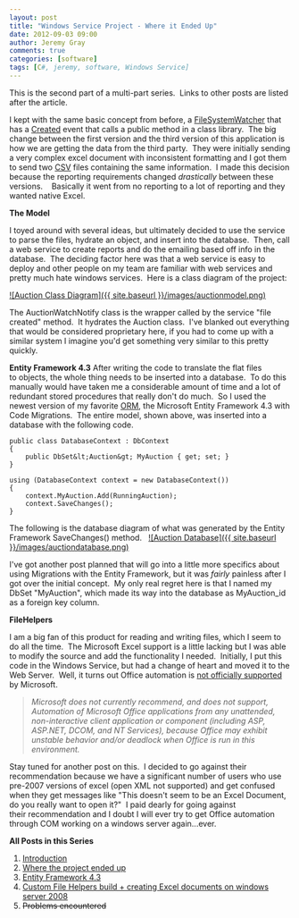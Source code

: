 ```yaml
---
layout: post
title: "Windows Service Project - Where it Ended Up"
date: 2012-09-03 09:00
author: Jeremy Gray
comments: true
categories: [software]
tags: [C#, jeremy, software, Windows Service]
---
```

This is the second part of a multi-part series.  Links to other posts are listed after the article.

I kept with the same basic concept from before, a [FileSystemWatcher](http://msdn.microsoft.com/en-us/library/system.io.filesystemwatcher.aspx) that has a [Created](http://msdn.microsoft.com/en-us/library/system.io.filesystemwatcher.created) event that calls a public method in a class library.  The big change between the first version and the third version of this application is how we are getting the data from the third party.  They were initially sending a very complex excel document with inconsistent formatting and I got them to send two [CSV](http://en.wikipedia.org/wiki/Comma-separated_values) files containing the same information.  I made this decision because the reporting requirements changed *drastically* between these versions.    Basically it went from no reporting to a lot of reporting and they wanted native Excel.

**The Model**

I toyed around with several ideas, but ultimately decided to use the service to parse the files, hydrate an object, and insert into the database.  Then, call a web service to create reports and do the emailing based off info in the database.  The deciding factor here was that a web service is easy to deploy and other people on my team are familiar with web services and pretty much hate windows services.  Here is a class diagram of the project:

<a href="{{ site.baseurl }}/images/auctionmodel.png">![Auction Class Diagram]({{ site.baseurl }}/images/auctionmodel.png)</a>

The AuctionWatchNotify class is the wrapper called by the service "file created" method.  It hydrates the Auction class.  I've blanked out everything that would be considered proprietary here, if you had to come up with a similar system I imagine you'd get something very similar to this pretty quickly.

**Entity Framework 4.3**
After writing the code to translate the flat files to objects, the whole thing needs to be inserted into a database.  To do this manually would have taken me a considerable amount of time and a lot of redundant stored procedures that really don't do much.  So I used the newest version of my favorite [ORM](http://en.wikipedia.org/wiki/Object-relational_mapping), the Microsoft Entity Framework 4.3 with Code Migrations.  The entire model, shown above, was inserted into a database with the following code.

~~~~~~~~
public class DatabaseContext : DbContext
{
    public DbSet&lt;Auction&gt; MyAuction { get; set; }
}

using (DatabaseContext context = new DatabaseContext())
{
    context.MyAuction.Add(RunningAuction);
    context.SaveChanges();
}
~~~~~~~~

The following is the database diagram of what was generated by the Entity Framework SaveChanges() method.  
<a href="{{ site.baseurl }}/images/auctiondatabase.png">![Auction Database]({{ site.baseurl }}/images/auctiondatabase.png)</a>

I've got another post planned that will go into a little more specifics about using Migrations with the Entity Framework, but it was *fairly* painless after I got over the initial concept.  My only real regret here is that I named my DbSet "MyAuction", which made its way into the database as MyAuction_id as a foreign key column.

**FileHelpers**

I am a big fan of this product for reading and writing files, which I seem to do all the time.  The Microsoft Excel support is a little lacking but I was able to modify the source and add the functionality I needed.  Initially, I put this code in the Windows Service, but had a change of heart and moved it to the Web Server.  Well, it turns out Office automation is [not officially supported](http://support.microsoft.com/kb/257757) by Microsoft.

> *Microsoft does not currently recommend, and does not support, Automation of Microsoft Office applications from any unattended, non-interactive client application or component (including ASP, ASP.NET, DCOM, and NT Services), because Office may exhibit unstable behavior and/or deadlock when Office is run in this environment.*

Stay tuned for another post on this.  I decided to go against their recommendation because we have a significant number of users who use pre-2007 versions of excel (open XML not supported) and get confused when they get messages like "This doesn't seem to be an Excel Document, do you really want to open it?"  I paid dearly for going against their recommendation and I doubt I will ever try to get Office automation through COM working on a windows server again...ever.

**All Posts in this Series**

1.  [Introduction](http://lotsofgigs.wordpress.com/2012/08/27/windows-service-project-introduction/)
2.  [Where the project ended up](http://lotsofgigs.wordpress.com/2012/09/03/windows-service-project-where-it-ended-up/)
3.  [Entity Framework 4.3](http://lotsofgigs.wordpress.com/2012/09/10/entity-framework-4-3-code-first/)
4.  [Custom File Helpers build + creating Excel documents on windows server 2008](http://lotsofgigs.wordpress.com/2012/09/24/creating-excel-documents-on-windows-server-2008-with-custom-file-helpers-build/)
5.  <del>Problems encountered</del>
